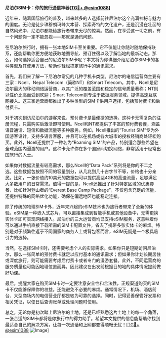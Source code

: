 **尼泊尔SIM卡：你的旅行通信神器[[TG💪+ @esim1088](https://t.me/s/esim1088)]**

近年来，随着国际旅行的普及，越来越多的人选择前往尼泊尔这个充满神秘与魅力的国度。无论是徒步珠穆朗玛峰大本营、探索奇特的文化遗产，还是沉浸在壮丽的自然风光中，尼泊尔都能给旅行者带来无尽的惊喜。然而，在享受这一切之前，有一个问题你一定不能忽视——那就是通讯问题。

在尼泊尔旅行时，拥有一张本地SIM卡至关重要。它不仅能让你随时随地保持联系，还能帮助你更方便地获取地图导航、预订住宿以及了解当地的最新动态。那么，如何选择适合自己的尼泊尔SIM卡呢？本文将为你详细介绍尼泊尔SIM卡的各种类型及其使用方法，帮助你轻松搞定旅行中的通讯需求。

首先，我们来了解一下尼泊尔常见的几种手机卡类型。尼泊尔的电信运营商主要有三家：Ncell、Nepal Telecom（简称NT）和Smart Telecom。其中，Ncell是尼泊尔最大的移动网络运营商，以其广泛的覆盖范围和稳定的信号质量著称；NT则以性价比高而受到欢迎；Smart Telecom则专注于数据服务领域，提供高速互联网接入。这三家运营商都推出了多种类型的SIM卡供用户选择，包括预付费卡和后付费卡。

对于初次到访尼泊尔的游客来说，预付费卡是最便捷的选择。这种卡无需复杂的注册流程，只需购买后激活即可使用。Ncell和NT都提供了丰富的预付费套餐，涵盖语音通话、短信和数据流量等多种服务。例如，Ncell推出的“Tourist SIM”专为外国游客设计，支持多语言客服，并且可以在机场或各大城市的授权经销商处轻松购买。此外，Ncell还提供了一种名为“Roaming SIM”的产品，特别适合那些希望在全球范围内漫游的用户。这种卡允许你在多个国家间切换网络，非常适用于经常出国旅行的人士。

如果你对数据流量有较高需求，那么Ncell的“Data Pack”系列将是你的不二之选。这些数据包按照不同的容量划分，从几兆到几十吉字节不等，价格也十分亲民。比如，一张价值约10美元的数据包可以提供高达4GB的高速流量，足够满足大多数用户的日常需求。值得一提的是，Ncell还推出了针对特定区域的优惠套餐，比如针对登山者的“Everest Base Camp Package”，不仅包含充足的流量，还提供特殊的网络优化功能，确保在偏远地区也能稳定连接。

除了传统的物理SIM卡外，近年来兴起的eSIM技术也为旅行者带来了全新的体验。eSIM是一种嵌入式芯片，可以直接集成到智能手机或其他设备中，无需更换实体卡即可实现网络接入。尼泊尔的三大运营商均已支持eSIM服务，这意味着你可以通过手机直接下载所需的SIM卡配置文件，省去了携带多张实体卡的麻烦。特别是对于频繁往返于不同国家的商务人士或背包客而言，eSIM无疑是一个极具吸引力的选择。

当然，在选择SIM卡时，还需要考虑个人的实际需求。如果你只是短期访问尼泊尔，那么一张简单的预付费卡就足以应付基本的通讯需求；但如果你计划长期居住或深度旅行，则可能需要考虑后付费卡或者专门的漫游套餐。此外，不同运营商的服务质量也可能因地理位置而异，因此建议在出发前根据目的地的具体情况提前做好功课。

最后，提醒大家在购买SIM卡时一定要注意安全性和合法性。正规渠道购买的SIM卡不仅能够保障你的权益，还能避免不必要的麻烦。通常情况下，机场、酒店前台、大型商场内的电信营业厅都是较为可靠的选择。同时，记得妥善保管好发票和相关凭证，以便日后查询账单或处理问题时使用。

总之，无论你是初次踏上尼泊尔的土地，还是已经熟悉这片土地上的每一个角落，一张合适的SIM卡都将是你旅行中的得力助手。希望本文提供的信息能帮助你找到最适合自己的解决方案，让每一次通话和上网都变得顺畅无忧！[[TG💪+ @esim1088](https://t.me/s/esim1088) ![Image](https://i.postimg.cc/4NQfJmqS/Snipaste-2025-05-13-00-14-12.png)]